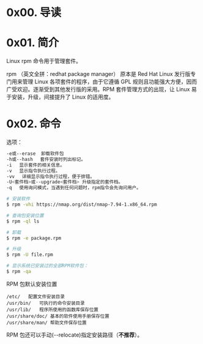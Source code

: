 # 0x00. 导读

# 0x01. 简介

Linux rpm 命令用于管理套件。

rpm （英文全拼：redhat package manager） 原本是 Red Hat Linux 发行版专门用来管理 Linux 各项套件的程序，由于它遵循 GPL 规则且功能强大方便，因而广受欢迎。逐渐受到其他发行版的采用。RPM 套件管理方式的出现，让 Linux 易于安装，升级，间接提升了 Linux 的适用度。

# 0x02. 命令

选项：
```bash
-e或--erase	卸载软件包
-h或--hash 　套件安装时列出标记。
-i 　显示套件的相关信息。
-v 　显示指令执行过程。
-vv 　详细显示指令执行过程，便于排错。
-U<套件档>或--upgrade<套件档> 升级指定的套件档。
-q 　使用询问模式，当遇到任何问题时，rpm指令会先询问用户。
```

```bash
# 安装软件
$ rpm -vhi https://nmap.org/dist/nmap-7.94-1.x86_64.rpm

# 查询包安装位置
$ rpm -ql ls

# 卸载
$ rpm -e package.rpm

# 升级
$ rpm -U file.rpm

# 显示系统已安装过的全部RPM软件包：
$ rpm -qa
```

RPM 包默认安装位置
```
/etc/	配置文件安装目录
/usr/bin/	可执行的命令安装目录
/usr/lib/	程序所使用的函数库保存位置
/usr/share/doc/	基本的软件使用手册保存位置
/usr/share/man/	帮助文件保存位置
```

RPM 包还可以手动(--relocate)指定安装路径（**不推荐**）。

